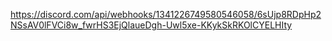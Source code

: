 

<!--
**Barni* is a ✨ _special_ ✨ repository because its `README.md` (this file) appears on your GitHub profile.

Here are some ideas to get you started:

- 🔭 I’m currently working on ...
- 🌱 I’m currently learning ...
- 👯 I’m looking to collaborate on ...
- 🤔 I’m looking for help with ...
- 💬 Ask me about ...
- 📫 How to reach me: ...
- 😄 Pronouns: ...
- ⚡ Fun fact: ...
-->
https://discord.com/api/webhooks/1341226749580546058/6sUjp8RDpHp2NSsAV0lFVCi8w_fwrHS3EjQlaueDgh-Uwl5xe-KKykSkRKOlCYELHIty
